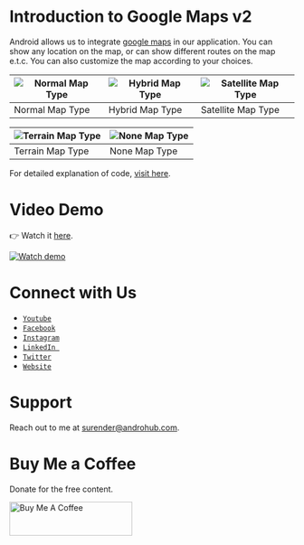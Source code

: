 # Introduction to Google Maps v2
Android allows us to integrate [google maps](https://developers.google.com/android/reference/com/google/android/gms/maps/GoogleMap.html) in our application. You can show any location on the map, or can show different routes on the map e.t.c. You can also customize the map according to your choices.

![Normal Map Type](https://i2.wp.com/www.androhub.com/wp-content/uploads/2016/08/normal_map.jpg?resize=606%2C1024) | ![Hybrid Map Type](https://i1.wp.com/www.androhub.com/wp-content/uploads/2016/08/hybrid_map.jpg?resize=606%2C1024) | ![Satellite Map Type](https://i2.wp.com/www.androhub.com/wp-content/uploads/2016/08/satellite_map.jpg?resize=606%2C1024)
---|---|---
Normal Map Type | Hybrid Map Type | Satellite Map Type

![Terrain Map Type](https://i0.wp.com/www.androhub.com/wp-content/uploads/2016/08/terrain_map.jpg?resize=606%2C1024) | ![None Map Type](https://i1.wp.com/www.androhub.com/wp-content/uploads/2016/08/none_map.jpg?resize=606%2C1024)
---|---
Terrain Map Type | None Map Type

For detailed explanation of code, [visit here](http://www.androhub.com/introduction-to-android-google-maps-v2/).

# Video Demo
👉 Watch it <a href="https://youtu.be/9qWHzj8k-Uo">here</a>.
<br>

[![Watch demo](http://i3.ytimg.com/vi/9qWHzj8k-Uo/hqdefault.jpg)](https://youtu.be/9qWHzj8k-Uo)

# Connect with Us
- <a href="https://www.youtube.com/channel/@Androhub" target="_blank">`Youtube`</a>
- <a href="https://www.facebook.com/androhubtutorial/" target="_blank">`Facebook`</a>
- <a href="https://www.instagram.com/androhub_tutorial" target="_blank">`Instagram`</a>
- <a href="https://www.linkedin.com/in/surender-kumar-681472a8?originalSubdomain=in" target="_blank">`LinkedIn `</a>
- <a href="https://twitter.com/sonusurender0/" target="_blank">`Twitter`</a>
- <a href="http://www.androhub.com/" target="_blank">`Website`</a>

# Support
Reach out to me at surender@androhub.com.

# Buy Me a Coffee
Donate for the free content.

<a href="https://www.buymeacoffee.com/androhub" target="_blank"><img src="https://cdn.buymeacoffee.com/buttons/v2/default-yellow.png" alt="Buy Me A Coffee" style="height: 60px !important;width: 217px !important;" ></a>

